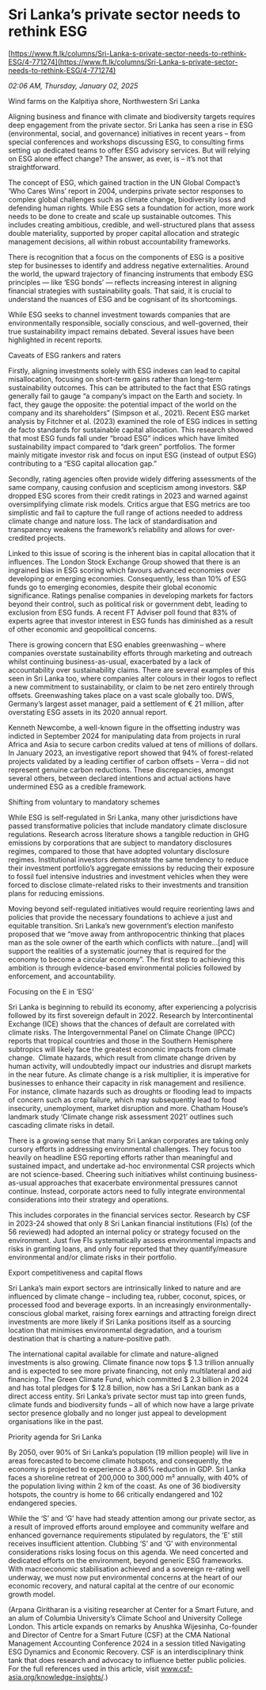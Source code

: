 # Sri Lanka’s private sector needs to rethink ESG

[https://www.ft.lk/columns/Sri-Lanka-s-private-sector-needs-to-rethink-ESG/4-771274](https://www.ft.lk/columns/Sri-Lanka-s-private-sector-needs-to-rethink-ESG/4-771274)

*02:06 AM, Thursday, January 02, 2025*

Wind farms on the Kalpitiya shore, Northwestern Sri Lanka

Aligning business and finance with climate and biodiversity targets requires deep engagement from the private sector. Sri Lanka has seen a rise in ESG (environmental, social, and governance) initiatives in recent years – from special conferences and workshops discussing ESG, to consulting firms setting up dedicated teams to offer ESG advisory services. But will relying on ESG alone effect change? The answer, as ever, is – it’s not that straightforward.

The concept of ESG, which gained traction in the UN Global Compact’s ‘Who Cares Wins’ report in 2004, underpins private sector responses to complex global challenges such as climate change, biodiversity loss and defending human rights. While ESG sets a foundation for action, more work needs to be done to create and scale up sustainable outcomes. This includes creating ambitious, credible, and well-structured plans that assess double materiality, supported by proper capital allocation and strategic management decisions, all within robust accountability frameworks.

There is recognition that a focus on the components of ESG is a positive step for businesses to identify and address negative externalities. Around the world, the upward trajectory of financing instruments that embody ESG principles — like ‘ESG bonds’ — reflects increasing interest in aligning financial strategies with sustainability goals. That said, it is crucial to understand the nuances of ESG and be cognisant of its shortcomings.

While ESG seeks to channel investment towards companies that are environmentally responsible, socially conscious, and well-governed, their true sustainability impact remains debated. Several issues have been highlighted in recent reports.

Caveats of ESG rankers and raters

Firstly, aligning investments solely with ESG indexes can lead to capital misallocation, focusing on short-term gains rather than long-term sustainability outcomes. This can be attributed to the fact that ESG ratings generally fail to gauge “a company’s impact on the Earth and society. In fact, they gauge the opposite: the potential impact of the world on the company and its shareholders” (Simpson et al., 2021). Recent ESG market analysis by Fitchner et al. (2023) examined the role of ESG indices in setting de facto standards for sustainable capital allocation. This research showed that most ESG funds fall under “broad ESG” indices which have limited sustainability impact compared to “dark green” portfolios. The former mainly mitigate investor risk and focus on input ESG (instead of output ESG) contributing to a “ESG capital allocation gap.”

Secondly, rating agencies often provide widely differing assessments of the same company, causing confusion and scepticism among investors. S&P dropped ESG scores from their credit ratings in 2023 and warned against oversimplifying climate risk models. Critics argue that ESG metrics are too simplistic and fail to capture the full range of actions needed to address climate change and nature loss. The lack of standardisation and transparency weakens the framework’s reliability and allows for over-credited projects.

Linked to this issue of scoring is the inherent bias in capital allocation that it influences. The London Stock Exchange Group showed that there is an ingrained bias in ESG scoring which favours advanced economies over developing or emerging economies. Consequently, less than 10% of ESG funds go to emerging economies, despite their global economic significance. Ratings penalise companies in developing markets for factors beyond their control, such as political risk or government debt, leading to exclusion from ESG funds. A recent FT Adviser poll found that 83% of experts agree that investor interest in ESG funds has diminished as a result of other economic and geopolitical concerns.

There is growing concern that ESG enables greenwashing – where companies overstate sustainability efforts through marketing and outreach whilst continuing business-as-usual, exacerbated by a lack of accountability over sustainability claims. There are several examples of this seen in Sri Lanka too, where companies alter colours in their logos to reflect a new commitment to sustainability, or claim to be net zero entirely through offsets. Greenwashing takes place on a vast scale globally too. DWS, Germany’s largest asset manager, paid a settlement of € 21 million, after overstating ESG assets in its 2020 annual report.

Kenneth Newcombe, a well-known figure in the offsetting industry was indicted in September 2024 for manipulating data from projects in rural Africa and Asia to secure carbon credits valued at tens of millions of dollars. In January 2023, an investigative report showed that 94% of forest-related projects validated by a leading certifier of carbon offsets – Verra – did not represent genuine carbon reductions. These discrepancies, amongst several others, between declared intentions and actual actions have undermined ESG as a credible framework.

Shifting from voluntary to mandatory schemes

While ESG is self-regulated in Sri Lanka, many other jurisdictions have passed transformative policies that include mandatory climate disclosure regulations. Research across literature shows a tangible reduction in GHG emissions by corporations that are subject to mandatory disclosures regimes, compared to those that have adopted voluntary disclosure regimes. Institutional investors demonstrate the same tendency to reduce their investment portfolio’s aggregate emissions by reducing their exposure to fossil fuel intensive industries and investment vehicles when they were forced to disclose climate-related risks to their investments and transition plans for reducing emissions.

Moving beyond self-regulated initiatives would require reorienting laws and policies that provide the necessary foundations to achieve a just and equitable transition. Sri Lanka’s new government’s election manifesto proposed that we “move away from anthropocentric thinking that places man as the sole owner of the earth which conflicts with nature…[and] will support the realities of a systematic journey that is required for the economy to become a circular economy”. The first step to achieving this ambition is through evidence-based environmental policies followed by enforcement, and accountability.

Focusing on the E in ‘ESG’

Sri Lanka is beginning to rebuild its economy, after experiencing a polycrisis followed by its first sovereign default in 2022. Research by Intercontinental Exchange (ICE) shows that the chances of default are correlated with climate risks. The Intergovernmental Panel on Climate Change (IPCC) reports that tropical countries and those in the Southern Hemisphere subtropics will likely face the greatest economic impacts from climate change.  Climate hazards, which result from climate change driven by human activity, will undoubtedly impact our industries and disrupt markets in the near future. As climate change is a risk multiplier, it is imperative for businesses to enhance their capacity in risk management and resilience. For instance, climate hazards such as droughts or flooding lead to impacts of concern such as crop failure, which may subsequently lead to food insecurity, unemployment, market disruption and more. Chatham House’s landmark study ‘Climate change risk assessment 2021’ outlines such cascading climate risks in detail.

There is a growing sense that many Sri Lankan corporates are taking only cursory efforts in addressing environmental challenges. They focus too heavily on headline ESG reporting efforts rather than meaningful and sustained impact, and undertake ad-hoc environmental CSR projects which are not science-based. Cheering such initiatives whilst continuing business-as-usual approaches that exacerbate environmental pressures cannot continue. Instead, corporate actors need to fully integrate environmental considerations into their strategy and operations.

This includes corporates in the financial services sector. Research by CSF in 2023-24 showed that only 8 Sri Lankan financial institutions (FIs) (of the 56 reviewed) had adopted an internal policy or strategy focused on the environment. Just five FIs systematically assess environmental impacts and risks in granting loans, and only four reported that they quantify/measure environmental and/or climate risks in their portfolio.

Export competitiveness and capital flows

Sri Lanka’s main export sectors are intrinsically linked to nature and are influenced by climate change – including tea, rubber, coconut, spices, or processed food and beverage exports. In an increasingly environmentally-conscious global market, raising forex earnings and attracting foreign direct investments are more likely if Sri Lanka positions itself as a sourcing location that minimises environmental degradation, and a tourism destination that is charting a nature-positive path.

The international capital available for climate and nature-aligned investments is also growing. Climate finance now tops $ 1.3 trillion annually and is expected to see more private financing, not only multilateral and aid financing. The Green Climate Fund, which committed $ 2.3 billion in 2024 and has total pledges for $ 12.8 billion, now has a Sri Lankan bank as a direct access entity. Sri Lanka’s private sector must tap into green funds, climate funds and biodiversity funds – all of which now have a large private sector presence globally and no longer just appeal to development organisations like in the past.

Priority agenda for Sri Lanka

By 2050, over 90% of Sri Lanka’s population (19 million people) will live in areas forecasted to become climate hotspots, and consequently, the economy is projected to experience a 3.86% reduction in GDP. Sri Lanka faces a shoreline retreat of 200,000 to 300,000 m² annually, with 40% of the population living within 2 km of the coast. As one of 36 biodiversity hotspots, the country is home to 66 critically endangered and 102 endangered species.

While the ‘S’ and ‘G’ have had steady attention among our private sector, as a result of improved efforts around employee and community welfare and enhanced governance requirements stipulated by regulators, the ‘E’ still receives insufficient attention. Clubbing ‘S’ and ‘G’ with environmental considerations risks losing focus on this agenda. We need concerted and dedicated efforts on the environment, beyond generic ESG frameworks. With macroeconomic stabilisation achieved and a sovereign re-rating well underway, we must now put environmental concerns at the heart of our economic recovery, and natural capital at the centre of our economic growth model.

(Arpana Giritharan is a visiting researcher at Center for a Smart Future, and an alum of Columbia University’s Climate School and University College London. This article expands on remarks by Anushka Wijesinha, Co-founder and Director of Centre for a Smart Future (CSF) at the CMA National Management Accounting Conference 2024 in a session titled Navigating ESG Dynamics and Economic Recovery. CSF is an interdisciplinary think tank that does research and advocacy to influence better public policies. For the full references used in this article, visit www.csf-asia.org/knowledge-insights/.)

